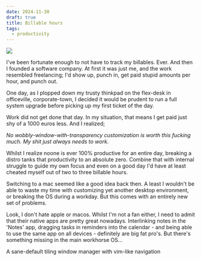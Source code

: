 ```yaml
---
date: 2024-11-30
draft: true
title: Billable hours
tags:
  - productivity
---
```


![](../images/ctrl-r-fzf.png)  

I've been fortunate enough to not have to track my billables. Ever. And then I founded a software company. At first it was just me, and the work resembled freelancing; I'd show up, punch in, get paid stupid amounts per hour, and punch out.

  

One day, as I plopped down my trusty thinkpad on the flex-desk in officeville, corporate-town, I decided it would be prudent to run a full system upgrade before picking up my first ticket of the day.

Work did not get done that day. In my situation, that means I get paid just shy of a 1000 euros less. And I realized;

*No wobbly-window-with-transparency customization is worth this fucking much. My shit just always needs to work.*

Whilst I realize noone is ever 100% productive for an entire day, breaking a distro tanks that productivity to an absolute zero. Combine that with internal struggle to guide my own focus and even on a good day I'd have at least cheated myself out of two to three billable hours.

Switching to a mac seemed like a good idea back then. A least I wouldn't be able to waste my time with customizing yet another desktop environment, or breaking the OS during a workday. But this comes with an entirely new set of problems.

Look, I don't hate apple or macos. Whilst I'm not a fan either, I need to admit that their native apps are pretty great nowadays. Interlinking notes in the 'Notes' app, dragging tasks in reminders into the calendar - and being able to use the same app on all devices - definitely are big fat pro's. But there's something missing in the main workhorse OS...

A sane-default tiling window manager with vim-like navigation